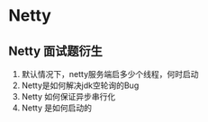 # Netty





## Netty 面试题衍生

1. 默认情况下，netty服务端启多少个线程，何时启动
2. Netty是如何解决jdk空轮询的Bug
3. Netty 如何保证异步串行化
4. Netty 是如何启动的